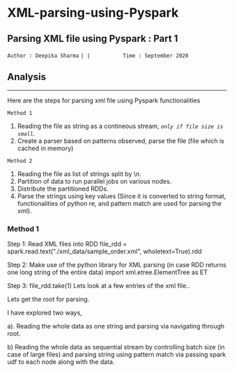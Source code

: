 # XML-parsing-using-Pyspark

## Parsing XML file using Pyspark : Part 1



`Author : Deepika Sharma`    `| | `  `         Time : September 2020`       `                `

## Analysis

***

Here are the steps for parsing xml file using Pyspark functionalities

`Method 1`
1. Reading the file as string as a contineous stream, *`only if file size is small`*.
2. Create a parser based on patterns observed, parse the file (file which is cached in memory)

`Method 2`
1. Reading the file as list of strings split by \n.
2. Partition of data to run parallel jobs on various nodes.
3. Distribute the partitioned RDDs.
4. Parse the strings using key values (Since it is converted to string format, functionalities of python re, and pattern match are used for parsing the xml).



### Method 1

  Step 1: Read XML files into RDD
  file_rdd = spark.read.text("./xml_data/sample_order.xml", wholetext=True).rdd


  Step 2: Make use of the python library for XML parsing (in case RDD returns one long string of the entire data)
  import xml.etree.ElementTree as ET


  Step 3: file_rdd.take(1)
  Lets look at a few entries of the xml file..
  
  
  

Lets get the root for parsing.

I have explored two ways,

a). Reading the whole data as one string and parsing via navigating through root.

b) Reading the whole data as sequential stream by controlling batch size (in case of large files) and parsing string using pattern match via passing spark udf to each node along with the data.
